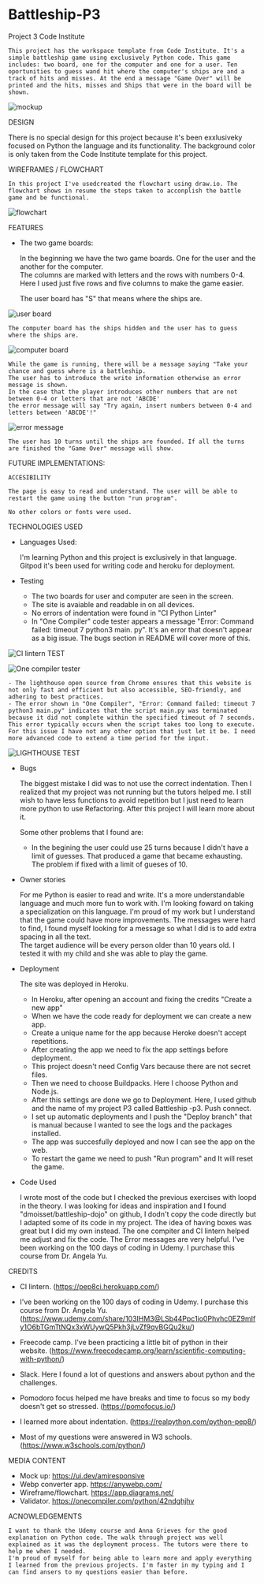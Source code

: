 # Battleship-P3
 
Project 3
Code Institute

    This project has the workspace template from Code Institute. It's a simple battleship game using exclusively Python code. This game includes: two board, one for the computer and one for a user. Ten oportunities to guess wand hit where the computer's ships are and a track of hits and misses. At the end a message "Game Over" will be printed and the hits, misses and Ships that were in the board will be shown. 

![mockup](./assets/images/mockup.webp)


DESIGN

There is no special design for this project because it's been exxlusiveky focused on Python the language and its functionality. The background color is only taken from the Code Institute template for this project. 


WIREFRAMES / FLOWCHART

    In this project I've usedcreated the flowchart using draw.io. The flowchart shows in resume the steps taken to acconplish the battle game and be functional. 

![flowchart](./assets/images/flowchart.webp)



FEATURES

* The two game boards:

    In the beginning we have the two game boards. One for the user and the another for the computer.  
    The columns are marked with letters and the rows with numbers 0-4. Here I used just five rows and five columns to make the game easier. 

    The user board has "S" that means where the ships are. 

![user board](./assets/images/tom_board.webp)

    The computer board has the ships hidden and the user has to guess where the ships are. 

![computer board](./assets/images/computer_board.webp)

    While the game is running, there will be a message saying "Take your chance and guess where is a battleship. 
    The user has to introduce the write information otherwise an error message is shown. 
    In the case that the player introduces other numbers that are not between 0-4 or letters that are not 'ABCDE'
    the error message will say "Try again, insert numbers between 0-4 and letters between 'ABCDE'!"

![error message](./assets/images/error%20message-insert-again.webp)

    The user has 10 turns until the ships are founded. If all the turns are finished the "Game Over" message will show. 


FUTURE IMPLEMENTATIONS: 

    ACCESIBILITY

    The page is easy to read and understand. The user will be able to restart the game using the button "run program".

    No other colors or fonts were used. 



TECHNOLOGIES USED


* Languages Used:

    I'm learning Python and this project is exclusively in that language.
    Gitpod it's been used for writing code and heroku for deployment. 
   

* Testing

    - The two boards for user and computer are seen in the screen.  
    - The site is avaiable and readable in on all devices. 
    - No errors of indentation were found in "CI Python Linter"
    - In "One Compiler" code tester appears a message "Error: Command failed: timeout 7 python3 main. 
      py". It's an error that doesn't appear as a big issue. The bugs section in README will cover more of this. 
    


![CI lintern TEST](./assets/images/CI%20lintern.webp)


![One compiler tester](./assets/images/tester.webp)


    - The lighthouse open source from Chrome ensures that this website is not only fast and efficient but also accessible, SEO-friendly, and adhering to best practices.
    - The error shown in "One Compiler", "Error: Command failed: timeout 7 python3 main.py" indicates that the script main.py was terminated because it did not complete within the specified timeout of 7 seconds. This error typically occurs when the script takes too long to execute. For this issue I have not any other option that just let it be. I need more advanced code to extend a time period for the input. 


![LIGHTHOUSE TEST](./assets/images/lighthouseebattleship.webp)



* Bugs

    The biggest mistake I did was to not use the correct indentation. Then I realized that my project was not running but the tutors helped me. 
    I still wish to have less functions to avoid repetition but I just need to learn more python to use Refactoring. After this project I will learn more about it. 

    Some other problems that I found are:
    - In the begining the user could use 25 turns because I didn't have a limit of guesses. That 
      produced a game that became exhausting. The problem if fixed with a limit of gueses of 10. 

* Owner stories 

    For me Python is easier to read and write. It's a more understandable language and much more fun to work with. I'm looking foward on taking a specialization on this language. 
    I'm proud of my work but I understand that the game could have more improvements. The messages  were hard to find, I found myself looking for a message so what I did is to add extra spacing in all the text.  
    The target audience will be every person older than 10 years old. I tested it with my child and she was able to play the game. 

* Deployment

    The site was deployed in Heroku. 

    - In Heroku, after opening an account and fixing the credits "Create a new 
      app"
    - When we have the code ready for deployment we can create a new app. 
    - Create a unique name for the app because Heroke doesn't accept 
      repetitions. 
    - After creating the app we need to fix the app settings before deployment.
    - This project doesn't need Config Vars because there are not secret    files.  
    - Then we need to choose Buildpacks. Here I choose Python and Node.js. 
    - After this settings are done we go to Deployment. Here, I used github and the name of my project P3 called Battleship -p3. Push connect. 
    - I set up automatic deployments and I push the "Deploy branch" that is manual because I wanted to see the logs and the packages installed. 
    - The app was succesfully deployed and now I can see the app on the web. 
    - To restart the game we need to push "Run program" and It will reset the game. 



* Code Used

    I wrote most of the code but I checked the previous exercises with loopd in the theory. 
    I was looking for ideas and inspiration and I found "dmoisset/battleship-dojo" on github, I dodn't copy the code directly but I adapted some of its code in my project. The idea of having boxes was great but I did my own instead. 
    The one compiter and CI lintern helped me adjust and fix the code. The Error messages are very helpful. 
    I've been working on the 100 days of coding in Udemy. I purchase this course from Dr. Angela Yu. 

CREDITS

- CI lintern. 
    (https://pep8ci.herokuapp.com/)
    
- I've been working on the 100 days of coding in Udemy. I purchase this course from Dr. Angela Yu. 
    (https://www.udemy.com/share/103IHM3@LSb44Ppc1io0Phvhc0EZ9mIfy1O6bTGmTtNQx3xWUywQ5Pkh3jLvZf9qvBGQu2ku/)

- Freecode camp. I've been practicing a little bit of python in their website. 
   (https://www.freecodecamp.org/learn/scientific-computing-with-python/)

- Slack. Here I found a lot of questions and answers about python and the challenges. 

- Pomodoro focus helped me have breaks and time to focus so my body doesn't get so stressed. 
    (https://pomofocus.io/)

- I learned more about indentation. 
    (https://realpython.com/python-pep8/)

- Most of my questions were answered in W3 schools. 
    (https://www.w3schools.com/python/)


MEDIA CONTENT

- Mock up: https://ui.dev/amiresponsive
- Webp converter app. https://anywebp.com/
- Wireframe/flowchart. https://app.diagrams.net/
- Validator. https://onecompiler.com/python/42ndghjhv


ACNOWLEDGEMENTS

    I want to thank the Udemy course and Anna Grieves for the good explanation on Python code. The walk through project was well explained as it was the deployment process. The tutors were there to help me when I needed. 
    I'm proud of myself for being able to learn more and apply everything I learned from the previous projects. I'm faster in my typing and I can find ansers to my questions easier than before. 


   